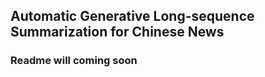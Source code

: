 ## Automatic Generative Long-sequence Summarization for Chinese News


### Readme will coming soon



